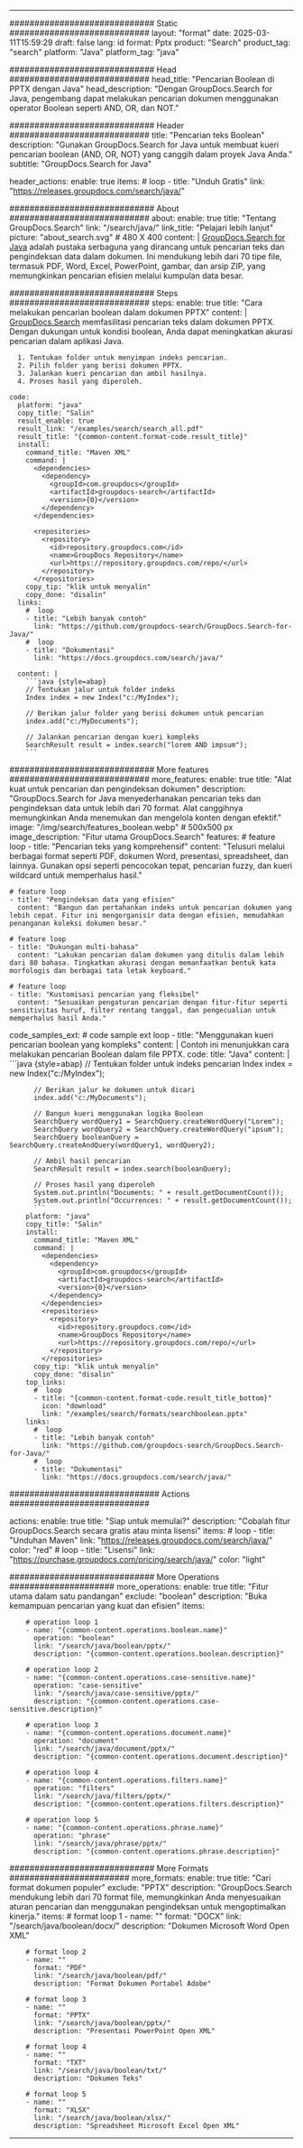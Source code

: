 
---
############################# Static ############################
layout: "format"
date:  2025-03-11T15:59:29
draft: false
lang: id
format: Pptx
product: "Search"
product_tag: "search"
platform: "Java"
platform_tag: "java"

############################# Head ############################
head_title: "Pencarian Boolean di PPTX dengan Java"
head_description: "Dengan GroupDocs.Search for Java, pengembang dapat melakukan pencarian dokumen menggunakan operator Boolean seperti AND, OR, dan NOT."

############################# Header ############################
title: "Pencarian teks Boolean" 
description: "Gunakan GroupDocs.Search for Java untuk membuat kueri pencarian boolean (AND, OR, NOT) yang canggih dalam proyek Java Anda."
subtitle: "GroupDocs.Search for Java" 

header_actions:
  enable: true
  items:
    #  loop
    - title: "Unduh Gratis"
      link: "https://releases.groupdocs.com/search/java/"
      
############################# About ############################
about:
    enable: true
    title: "Tentang GroupDocs.Search"
    link: "/search/java/"
    link_title: "Pelajari lebih lanjut"
    picture: "about_search.svg" # 480 X 400
    content: |
       [GroupDocs.Search for Java](/search/java/) adalah pustaka serbaguna yang dirancang untuk pencarian teks dan pengindeksan data dalam dokumen. Ini mendukung lebih dari 70 tipe file, termasuk PDF, Word, Excel, PowerPoint, gambar, dan arsip ZIP, yang memungkinkan pencarian efisien melalui kumpulan data besar.

############################# Steps ############################
steps:
    enable: true
    title: "Cara melakukan pencarian boolean dalam dokumen PPTX"
    content: |
      [GroupDocs.Search](/search/java/) memfasilitasi pencarian teks dalam dokumen PPTX. Dengan dukungan untuk kondisi boolean, Anda dapat meningkatkan akurasi pencarian dalam aplikasi Java.
      
      1. Tentukan folder untuk menyimpan indeks pencarian.
      2. Pilih folder yang berisi dokumen PPTX.
      3. Jalankan kueri pencarian dan ambil hasilnya.
      4. Proses hasil yang diperoleh.
   
    code:
      platform: "java"
      copy_title: "Salin"
      result_enable: true
      result_link: "/examples/search/search_all.pdf"
      result_title: "{common-content.format-code.result_title}"
      install:
        command_title: "Maven XML"
        command: |
          <dependencies>
            <dependency>
              <groupId>com.groupdocs</groupId>
              <artifactId>groupdocs-search</artifactId>
              <version>{0}</version>
            </dependency>
          </dependencies>

          <repositories>
            <repository>
              <id>repository.groupdocs.com</id>
              <name>GroupDocs Repository</name>
              <url>https://repository.groupdocs.com/repo/</url>
            </repository>
          </repositories>
        copy_tip: "klik untuk menyalin"
        copy_done: "disalin"
      links:
        #  loop
        - title: "Lebih banyak contoh"
          link: "https://github.com/groupdocs-search/GroupDocs.Search-for-Java/"
        #  loop
        - title: "Dokumentasi"
          link: "https://docs.groupdocs.com/search/java/"
          
      content: |
        ```java {style=abap}
        // Tentukan jalur untuk folder indeks
        Index index = new Index("c:/MyIndex");

        // Berikan jalur folder yang berisi dokumen untuk pencarian
        index.add("c:/MyDocuments");

        // Jalankan pencarian dengan kueri kompleks
        SearchResult result = index.search("lorem AND impsum");
        ```            

############################# More features ############################
more_features:
  enable: true
  title: "Alat kuat untuk pencarian dan pengindeksan dokumen"
  description: "GroupDocs.Search for Java menyederhanakan pencarian teks dan pengindeksan data untuk lebih dari 70 format. Alat canggihnya memungkinkan Anda menemukan dan mengelola konten dengan efektif."
  image: "/img/search/features_boolean.webp" # 500x500 px
  image_description: "Fitur utama GroupDocs.Search"
  features:
    # feature loop
    - title: "Pencarian teks yang komprehensif"
      content: "Telusuri melalui berbagai format seperti PDF, dokumen Word, presentasi, spreadsheet, dan lainnya. Gunakan opsi seperti pencocokan tepat, pencarian fuzzy, dan kueri wildcard untuk memperhalus hasil."

    # feature loop
    - title: "Pengindeksan data yang efisien"
      content: "Bangun dan pertahankan indeks untuk pencarian dokumen yang lebih cepat. Fitur ini mengorganisir data dengan efisien, memudahkan penanganan koleksi dokumen besar."

    # feature loop
    - title: "Dukungan multi-bahasa"
      content: "Lakukan pencarian dalam dokumen yang ditulis dalam lebih dari 80 bahasa. Tingkatkan akurasi dengan memanfaatkan bentuk kata morfologis dan berbagai tata letak keyboard."

    # feature loop
    - title: "Kustomisasi pencarian yang fleksibel"
      content: "Sesuaikan pengaturan pencarian dengan fitur-fitur seperti sensitivitas huruf, filter rentang tanggal, dan pengecualian untuk memperhalus hasil Anda."
      
  code_samples_ext:
    # code sample ext loop
    - title: "Menggunakan kueri pencarian boolean yang kompleks"
      content: |
        Contoh ini menunjukkan cara melakukan pencarian Boolean dalam file PPTX.
      code:
        title: "Java"
        content: |
          ```java {style=abap}
          // Tentukan folder untuk indeks pencarian
          Index index = new Index("c:/MyIndex");
              
          // Berikan jalur ke dokumen untuk dicari
          index.add("c:/MyDocuments");

          // Bangun kueri menggunakan logika Boolean
          SearchQuery wordQuery1 = SearchQuery.createWordQuery("Lorem");
          SearchQuery wordQuery2 = SearchQuery.createWordQuery("ipsum");
          SearchQuery booleanQuery = SearchQuery.createAndQuery(wordQuery1, wordQuery2);

          // Ambil hasil pencarian
          SearchResult result = index.search(booleanQuery);
          
          // Proses hasil yang diperoleh
          System.out.println("Documents: " + result.getDocumentCount());
          System.out.println("Occurrences: " + result.getDocumentCount());
          ```
        platform: "java"
        copy_title: "Salin"
        install:
          command_title: "Maven XML"
          command: |
            <dependencies>
              <dependency>
                <groupId>com.groupdocs</groupId>
                <artifactId>groupdocs-search</artifactId>
                <version>{0}</version>
              </dependency>
            </dependencies>
            <repositories>
              <repository>
                <id>repository.groupdocs.com</id>
                <name>GroupDocs Repository</name>
                <url>https://repository.groupdocs.com/repo/</url>
              </repository>
            </repositories>
          copy_tip: "klik untuk menyalin"
          copy_done: "disalin"
        top_links:
          #  loop
          - title: "{common-content.format-code.result_title_bottom}"
            icon: "download"
            link: "/examples/search/formats/searchboolean.pptx"
        links:
          #  loop
          - title: "Lebih banyak contoh"
            link: "https://github.com/groupdocs-search/GroupDocs.Search-for-Java/"
          #  loop
          - title: "Dokumentasi"
            link: "https://docs.groupdocs.com/search/java/"
            

            


############################## Actions ############################

actions:
  enable: true
  title: "Siap untuk memulai?"
  description: "Cobalah fitur GroupDocs.Search secara gratis atau minta lisensi"
  items:
    #  loop
    - title: "Unduhan Maven"
      link: "https://releases.groupdocs.com/search/java/"
      color: "red"
        #  loop
    - title: "Lisensi"
      link: "https://purchase.groupdocs.com/pricing/search/java/"
      color: "light"


############################# More Operations #####################
more_operations:
    enable: true
    title: "Fitur utama dalam satu pandangan"
    exclude: "boolean"
    description: "Buka kemampuan pencarian yang kuat dan efisien"
    items: 
          
        # operation loop 1
        - name: "{common-content.operations.boolean.name}"
          operation: "boolean"
          link: "/search/java/boolean/pptx/"
          description: "{common-content.operations.boolean.description}"

        # operation loop 2
        - name: "{common-content.operations.case-sensitive.name}"
          operation: "case-sensitive"
          link: "/search/java/case-sensitive/pptx/"
          description: "{common-content.operations.case-sensitive.description}"

        # operation loop 3
        - name: "{common-content.operations.document.name}"
          operation: "document"
          link: "/search/java/document/pptx/"
          description: "{common-content.operations.document.description}"

        # operation loop 4
        - name: "{common-content.operations.filters.name}"
          operation: "filters"
          link: "/search/java/filters/pptx/"
          description: "{common-content.operations.filters.description}"

        # operation loop 5
        - name: "{common-content.operations.phrase.name}"
          operation: "phrase"
          link: "/search/java/phrase/pptx/"
          description: "{common-content.operations.phrase.description}"
          
        
          
############################# More Formats ########################
more_formats:
    enable: true
    title: "Cari format dokumen populer"
    exclude: "PPTX"
    description: "GroupDocs.Search mendukung lebih dari 70 format file, memungkinkan Anda menyesuaikan aturan pencarian dan menggunakan pengindeksan untuk mengoptimalkan kinerja."
    items: 
        # format loop 1
        - name: ""
          format: "DOCX"
          link: "/search/java/boolean/docx/"
          description: "Dokumen Microsoft Word Open XML"
          
        # format loop 2
        - name: ""
          format: "PDF"
          link: "/search/java/boolean/pdf/"
          description: "Format Dokumen Portabel Adobe"
          
        # format loop 3
        - name: ""
          format: "PPTX"
          link: "/search/java/boolean/pptx/"
          description: "Presentasi PowerPoint Open XML"

        # format loop 4
        - name: ""
          format: "TXT"
          link: "/search/java/boolean/txt/"
          description: "Dokumen Teks"
          
        # format loop 5
        - name: ""
          format: "XLSX"
          link: "/search/java/boolean/xlsx/"
          description: "Spreadsheet Microsoft Excel Open XML"
  

---